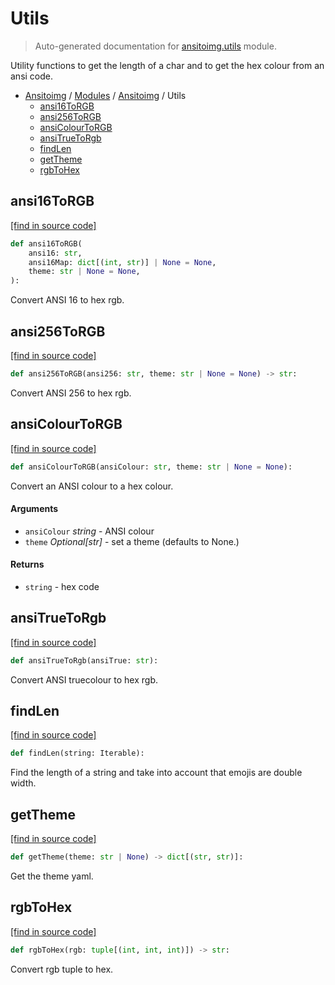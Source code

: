 # Utils

> Auto-generated documentation for [ansitoimg.utils](../../../ansitoimg/utils.py) module.

Utility functions to get the length of a char and to get the hex colour from an ansi code.

- [Ansitoimg](../README.md#ansitoimg-index) / [Modules](../MODULES.md#ansitoimg-modules) / [Ansitoimg](index.md#ansitoimg) / Utils
    - [ansi16ToRGB](#ansi16torgb)
    - [ansi256ToRGB](#ansi256torgb)
    - [ansiColourToRGB](#ansicolourtorgb)
    - [ansiTrueToRgb](#ansitruetorgb)
    - [findLen](#findlen)
    - [getTheme](#gettheme)
    - [rgbToHex](#rgbtohex)

## ansi16ToRGB

[[find in source code]](../../../ansitoimg/utils.py#L79)

```python
def ansi16ToRGB(
    ansi16: str,
    ansi16Map: dict[(int, str)] | None = None,
    theme: str | None = None,
):
```

Convert ANSI 16 to hex rgb.

## ansi256ToRGB

[[find in source code]](../../../ansitoimg/utils.py#L39)

```python
def ansi256ToRGB(ansi256: str, theme: str | None = None) -> str:
```

Convert ANSI 256 to hex rgb.

## ansiColourToRGB

[[find in source code]](../../../ansitoimg/utils.py#L109)

```python
def ansiColourToRGB(ansiColour: str, theme: str | None = None):
```

Convert an ANSI colour to a hex colour.

#### Arguments

- `ansiColour` *string* - ANSI colour
- `theme` *Optional[str]* - set a theme (defaults to None.)

#### Returns

- `string` - hex code

## ansiTrueToRgb

[[find in source code]](../../../ansitoimg/utils.py#L27)

```python
def ansiTrueToRgb(ansiTrue: str):
```

Convert ANSI truecolour to hex rgb.

## findLen

[[find in source code]](../../../ansitoimg/utils.py#L148)

```python
def findLen(string: Iterable):
```

Find the length of a string and take into account that emojis are double	width.

## getTheme

[[find in source code]](../../../ansitoimg/utils.py#L13)

```python
def getTheme(theme: str | None) -> dict[(str, str)]:
```

Get the theme yaml.

## rgbToHex

[[find in source code]](../../../ansitoimg/utils.py#L22)

```python
def rgbToHex(rgb: tuple[(int, int, int)]) -> str:
```

Convert rgb tuple to hex.

